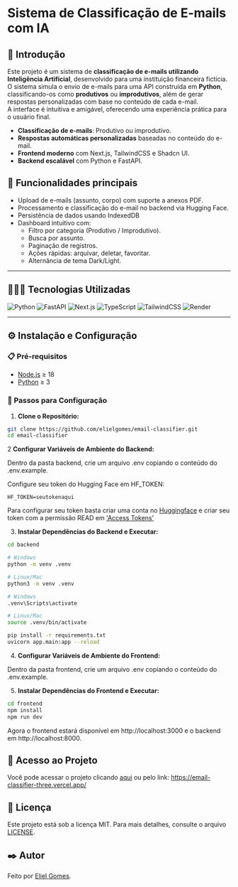 # Sistema de Classificação de E-mails com IA

## 📌 Introdução

Este projeto é um sistema de **classificação de e-mails utilizando Inteligência Artificial**, desenvolvido para uma instituição financeira fictícia.  
O sistema simula o envio de e-mails para uma API construída em **Python**, classificando-os como **produtivos** ou **improdutivos**, além de gerar respostas personalizadas com base no conteúdo de cada e-mail.  
A interface é intuitiva e amigável, oferecendo uma experiência prática para o usuário final.

- **Classificação de e-mails**: Produtivo ou improdutivo.
- **Respostas automáticas personalizadas** baseadas no conteúdo do e-mail.
- **Frontend moderno** com Next.js, TailwindCSS e Shadcn UI.
- **Backend escalável** com Python e FastAPI.

## 🚀 Funcionalidades principais

- Upload de e-mails (assunto, corpo) com suporte a anexos PDF.
- Processamento e classificação do e-mail no backend via Hugging Face.
- Persistência de dados usando IndexedDB
- Dashboard intuitivo com:
  - Filtro por categoria (Produtivo / Improdutivo).
  - Busca por assunto.
  - Paginação de registros.
  - Ações rápidas: arquivar, deletar, favoritar.
  - Alternância de tema Dark/Light.

---

## 👨🏻‍💻 Tecnologias Utilizadas

![Python](https://img.shields.io/badge/Python-3776AB?style=for-the-badge&logo=python&logoColor=white)
![FastAPI](https://img.shields.io/badge/FastAPI-009688?style=for-the-badge&logo=fastapi&logoColor=white)
![Next.js](https://img.shields.io/badge/Next.js-000000?style=for-the-badge&logo=nextdotjs&logoColor=white)
![TypeScript](https://img.shields.io/badge/TypeScript-3178C6?style=for-the-badge&logo=typescript&logoColor=white)
![TailwindCSS](https://img.shields.io/badge/TailwindCSS-06B6D4?style=for-the-badge&logo=tailwind-css&logoColor=white)
![Render](https://img.shields.io/badge/Render-2EC5E6?style=for-the-badge&logo=render&logoColor=white)

---

## ⚙️ Instalação e Configuração

### 📋 Pré-requisitos

- [Node.js](https://nodejs.org/) ≥ 18
- [Python](https://www.python.org/downloads/) ≥ 3

### 🔧 Passos para Configuração

1. **Clone o Repositório:**

```bash
git clone https://github.com/elielgomes/email-classifier.git
cd email-classifier
```

2 **Configurar Variáveis de Ambiente do Backend:**

Dentro da pasta backend, crie um arquivo .env copiando o conteúdo do .env.example.

Configure seu token do Hugging Face em HF_TOKEN:
```.env
HF_TOKEN=seutokenaqui
```

Para configurar seu token basta criar uma conta no [Huggingface](https://huggingface.co/) e criar seu token com a permissão READ em ['Access Tokens'](https://huggingface.co/settings/tokens)

3. **Instalar Dependências do Backend e Executar:**

```bash
cd backend

# Windows
python -m venv .venv

# Linux/Mac
python3 -m venv .venv

# Windows
.venv\Scripts\activate

# Linux/Mac
source .venv/bin/activate

pip install -r requirements.txt
uvicorn app.main:app --reload
```

4. **Configurar Variáveis de Ambiente do Frontend:**

Dentro da pasta frontend, crie um arquivo .env copiando o conteúdo do .env.example.

5. **Instalar Dependências do Frontend e Executar:**

```bash
cd frontend
npm install
npm run dev
```

Agora o frontend estará disponível em http://localhost:3000 e o backend em http://localhost:8000.

## 🔗 Acesso ao Projeto

Você pode acessar o projeto clicando [aqui](https://email-classifier-three.vercel.app/) ou pelo link: https://email-classifier-three.vercel.app/

## 📄 Licença

Este projeto está sob a licença MIT. Para mais detalhes, consulte o arquivo [LICENSE](https://github.com/elielgomes/email-classifier/blob/main/frontend/LICENSE.md).

## ✒️ Autor

Feito por [Eliel Gomes](https://github.com/elielgomes).


